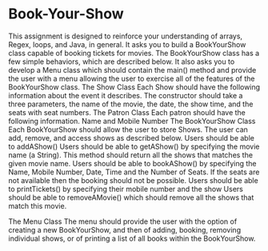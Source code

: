 # Book-Your-Show



This assignment is designed to reinforce your understanding of arrays, Regex, loops, and Java, in general. It asks you to build a BookYourShow class capable of booking tickets for movies. The BookYourShow class has a few simple behaviors, which are described below. It also asks you to develop a Menu class which should contain the main() method and provide the user with a menu allowing the user to exercise all of the features of the BookYourShow class.
The Show Class
Each Show should have the following information about the event it describes.
The constructor should take a three parameters, the name of the movie, the date, the show time, and the seats with seat numbers.
The Patron Class
Each patron should have the following information.
Name and Mobile Number
The BookYourShow Class
Each BookYourShow should allow the user to store Shows. The user can add, remove, and access shows as described below.
Users should be able to addAShow() 
Users should be able to getAShow() by specifying the movie name (a String). This method should return all the shows that matches the given movie name.
Users should be able to bookAShow() by specifying the Name, Mobile Number, Date, Time and the Number of Seats. If the seats are not available then the booking should not be possible.
Users should be able to printTickets() by specifying their mobile number and the show
Users should be able to removeAMovie() which should remove all the shows that match this movie. 

The Menu Class
The menu should provide the user with the option of creating a new BookYourShow, and then of adding, booking, removing individual shows, or of printing a list of all books within the BookYourShow.

